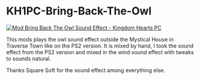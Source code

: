 # KH1PC-Bring-Back-The-Owl

[![Mod Bring Back The Owl Sound Effect - Kingdom Hearts PC](https://img.youtube.com/vi/DxVgMqbqdMk/0.jpg)](https://www.youtube.com/watch?v=DxVgMqbqdMk "Mod Bring Back The Owl Sound Effect - Kingdom Hearts PC")

This mods plays the owl sound effect outside the Mystical House in Traverse Town like on the PS2 version.
It is mixed by hand, I took the sound effect from the PS2 version and mixed in the wind sound effect with tweaks to sounds natural.

Thanks Square Soft for the sound effect among everything else.
